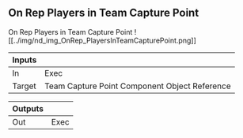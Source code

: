 ## On Rep Players in Team Capture Point
On Rep Players in Team Capture Point
![[../img/nd_img_OnRep_PlayersInTeamCapturePoint.png]]

|Inputs||
|--|--|
| In | Exec |
| Target | Team Capture Point Component Object Reference |

|Outputs||
|--|--|
| Out | Exec |
